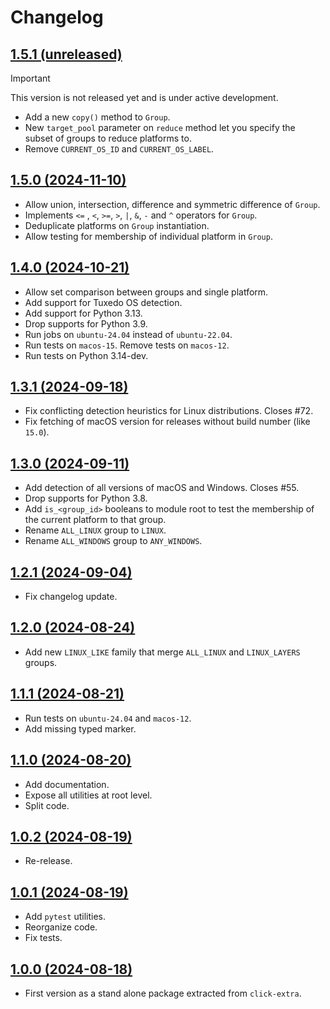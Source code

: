 # Changelog

## [1.5.1 (unreleased)](https://github.com/kdeldycke/extra-platforms/compare/v1.5.0...main)

> [!IMPORTANT]
> This version is not released yet and is under active development.

- Add a new `copy()` method to `Group`.
- New `target_pool` parameter on `reduce` method let you specify the subset of groups to reduce platforms to.
- Remove `CURRENT_OS_ID` and `CURRENT_OS_LABEL`.

## [1.5.0 (2024-11-10)](https://github.com/kdeldycke/extra-platforms/compare/v1.4.0...v1.5.0)

- Allow union, intersection, difference and symmetric difference of `Group`.
- Implements `<=` , `<`, `>=`, `>`, `|`, `&`, `-` and `^`  operators for `Group`.
- Deduplicate platforms on `Group` instantiation.
- Allow testing for membership of individual platform in `Group`.

## [1.4.0 (2024-10-21)](https://github.com/kdeldycke/extra-platforms/compare/v1.3.1...v1.4.0)

- Allow set comparison between groups and single platform.
- Add support for Tuxedo OS detection.
- Add support for Python 3.13.
- Drop supports for Python 3.9.
- Run jobs on `ubuntu-24.04` instead of `ubuntu-22.04`.
- Run tests on `macos-15`. Remove tests on `macos-12`.
- Run tests on Python 3.14-dev.

## [1.3.1 (2024-09-18)](https://github.com/kdeldycke/extra-platforms/compare/v1.3.0...v1.3.1)

- Fix conflicting detection heuristics for Linux distributions. Closes #72.
- Fix fetching of macOS version for releases without build number (like `15.0`).

## [1.3.0 (2024-09-11)](https://github.com/kdeldycke/extra-platforms/compare/v1.2.1...v1.3.0)

- Add detection of all versions of macOS and Windows. Closes #55.
- Drop supports for Python 3.8.
- Add `is_<group_id>` booleans to module root to test the membership of the current platform to that group.
- Rename `ALL_LINUX` group to `LINUX`.
- Rename `ALL_WINDOWS` group to `ANY_WINDOWS`.

## [1.2.1 (2024-09-04)](https://github.com/kdeldycke/extra-platforms/compare/v1.2.0...v1.2.1)

- Fix changelog update.

## [1.2.0 (2024-08-24)](https://github.com/kdeldycke/extra-platforms/compare/v1.1.1...v1.2.0)

- Add new `LINUX_LIKE` family that merge `ALL_LINUX` and `LINUX_LAYERS` groups.

## [1.1.1 (2024-08-21)](https://github.com/kdeldycke/extra-platforms/compare/v1.1.0...v1.1.1)

- Run tests on `ubuntu-24.04` and `macos-12`.
- Add missing typed marker.

## [1.1.0 (2024-08-20)](https://github.com/kdeldycke/extra-platforms/compare/v1.0.2...v1.1.0)

- Add documentation.
- Expose all utilities at root level.
- Split code.

## [1.0.2 (2024-08-19)](https://github.com/kdeldycke/extra-platforms/compare/v1.0.1...v1.0.2)

- Re-release.

## [1.0.1 (2024-08-19)](https://github.com/kdeldycke/extra-platforms/compare/v1.0.0...v1.0.1)

- Add `pytest` utilities.
- Reorganize code.
- Fix tests.

## [1.0.0 (2024-08-18)](https://github.com/kdeldycke/extra-platforms/compare/90ddb60...v1.0.0)

- First version as a stand alone package extracted from `click-extra`.

